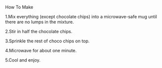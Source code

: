 How To Make

1.Mix everything (except chocolate chips) into a microwave-safe mug until there are no lumps in the mixture.

2.Stir in half the chocolate chips.

3.Sprinkle the rest of choco chips on top.

4.Microwave for about one minute.

5.Cool and enjoy.